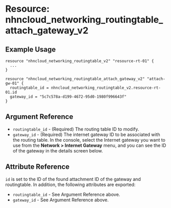 # Resource: nhncloud_networking_routingtable_attach_gateway_v2

## Example Usage

```
resource "nhncloud_networking_routingtable_v2" "resource-rt-01" {
  ...
}

resource "nhncloud_networking_routingtable_attach_gateway_v2" "attach-gw-01" {
  routingtable_id = nhncloud_networking_routingtable_v2.resource-rt-01.id
  gateway_id = "5c7c578a-d199-4672-95d0-1980f996643f"
}
```

## Argument Reference

* `routingtable_id` - (Required) The routing table ID to modify.
* `gateway_id` - (Required) The internet gateway ID to be associated with the routing table.
  In the console, select the Internet gateway you want to use from the **Network > Internet Gateway** menu, 
  and you can see the ID of the gateway in the details screen below.

## Attribute Reference

`id` is set to the ID of the found attachment ID of the gateway and routingtable. In addition, the following attributes are exported:

* `routingtable_id` - See Argument Reference above.
* `gateway_id` - See Argument Reference above.